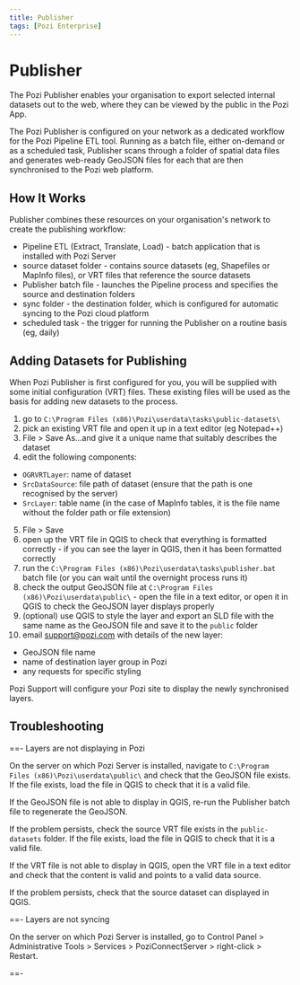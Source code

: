```yaml
---
title: Publisher
tags: [Pozi Enterprise]
---
```


# Publisher

The Pozi Publisher enables your organisation to export selected internal datasets out to the web, where they can be viewed by the public in the Pozi App.

The Pozi Publisher is configured on your network as a dedicated workflow for the Pozi Pipeline ETL tool. Running as a batch file, either on-demand or as a scheduled task, Publisher scans through a folder of spatial data files and generates web-ready GeoJSON files for each that are then synchronised to the Pozi web platform.

## How It Works

Publisher combines these resources on your organisation's network to create the publishing workflow:

* Pipeline ETL (Extract, Translate, Load) - batch application that is installed with Pozi Server
* source dataset folder - contains source datasets (eg, Shapefiles or MapInfo files), or VRT files that reference the source datasets
* Publisher batch file - launches the Pipeline process and specifies the source and destination folders
* sync folder - the destination folder, which is configured for automatic syncing to the Pozi cloud platform
* scheduled task - the trigger for running the Publisher on a routine basis (eg, daily)

## Adding Datasets for Publishing

When Pozi Publisher is first configured for you, you will be supplied with some initial configuration (VRT) files. These existing files will be used as the basis for adding new datasets to the process.

1. go to `C:\Program Files (x86)\Pozi\userdata\tasks\public-datasets\`
2. pick an existing VRT file and open it up in a text editor (eg Notepad++)
3. File > Save As...and give it a unique name that suitably describes the dataset
4. edit the following components:
  * `OGRVRTLayer`: name of dataset
  * `SrcDataSource`: file path of dataset (ensure that the path is one recognised by the server)
  * `SrcLayer`: table name (in the case of MapInfo tables, it is the file name without the folder path or file extension)
5. File > Save
6. open up the VRT file in QGIS to check that everything is formatted correctly - if you can see the layer in QGIS, then it has been formatted correctly
7. run the `C:\Program Files (x86)\Pozi\userdata\tasks\publisher.bat` batch file (or you can wait until the overnight process runs it)
8. check the output GeoJSON file at `C:\Program Files (x86)\Pozi\userdata\public\` - open the file in a text editor, or open it in QGIS to check the GeoJSON layer displays properly
9. (optional) use QGIS to style the layer and export an SLD file with the same name as the GeoJSON file and save it to the `public` folder
10. email support@pozi.com with details of the new layer:
  * GeoJSON file name
  * name of destination layer group in Pozi
  * any requests for specific styling

Pozi Support will configure your Pozi site to display the newly synchronised layers.

## Troubleshooting

==- Layers are not displaying in Pozi

  On the server on which Pozi Server is installed, navigate to `C:\Program Files (x86)\Pozi\userdata\public\` and check that the GeoJSON file exists. If the file exists, load the file in QGIS to check that it is a valid file.

  If the GeoJSON file is not able to display in QGIS, re-run the Publisher batch file to regenerate the GeoJSON.

  If the problem persists, check the source VRT file exists in the `public-datasets` folder. If the file exists, load the file in QGIS to check that it is a valid file.

  If the VRT file is not able to display in QGIS, open the VRT file in a text editor and check that the content is valid and points to a valid data source.

  If the problem persists, check that the source dataset can displayed in QGIS.

==- Layers are not syncing

  On the server on which Pozi Server is installed, go to Control Panel > Administrative Tools > Services > PoziConnectServer > right-click > Restart.

==-
